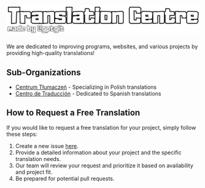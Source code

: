 # ![Translation Centre](../text.png)
We are dedicated to improving programs, websites, and various projects by providing high-quality translations!

## Sub-Organizations
- [Centrum Tłumaczeń](//github.com/CentrumTlumaczen) - Specializing in Polish translations
- [Centro de Traducción](//github.com/CentrodeTraduccion) - Dedicated to Spanish translations

## How to Request a Free Translation
If you would like to request a free translation for your project, simply follow these steps:
1. Create a new issue [here](//github.com/TranslationCentre/.github/issues/new/choose).
2. Provide a detailed information about your project and the specific translation needs.
3. Our team will review your request and prioritize it based on availability and project fit.
4. Be prepared for potential pull requests.
